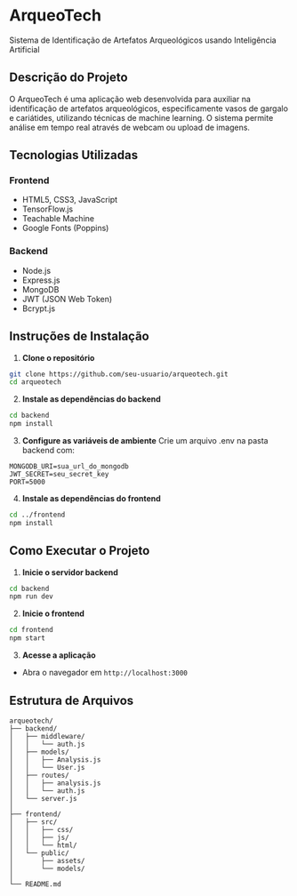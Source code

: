 # ArqueoTech

Sistema de Identificação de Artefatos Arqueológicos usando Inteligência Artificial

## Descrição do Projeto

O ArqueoTech é uma aplicação web desenvolvida para auxiliar na identificação de artefatos arqueológicos, especificamente vasos de gargalo e cariátides, utilizando técnicas de machine learning. O sistema permite análise em tempo real através de webcam ou upload de imagens.

## Tecnologias Utilizadas

### Frontend
- HTML5, CSS3, JavaScript
- TensorFlow.js
- Teachable Machine
- Google Fonts (Poppins)

### Backend
- Node.js
- Express.js
- MongoDB
- JWT (JSON Web Token)
- Bcrypt.js

## Instruções de Instalação

1. **Clone o repositório**
```bash
git clone https://github.com/seu-usuario/arqueotech.git
cd arqueotech
```

2. **Instale as dependências do backend**
```bash
cd backend
npm install
```

3. **Configure as variáveis de ambiente**
Crie um arquivo .env na pasta backend com:
```
MONGODB_URI=sua_url_do_mongodb
JWT_SECRET=seu_secret_key
PORT=5000
```

4. **Instale as dependências do frontend**
```bash
cd ../frontend
npm install
```

## Como Executar o Projeto

1. **Inicie o servidor backend**
```bash
cd backend
npm run dev
```

2. **Inicie o frontend**
```bash
cd frontend
npm start
```

3. **Acesse a aplicação**
- Abra o navegador em `http://localhost:3000`

## Estrutura de Arquivos

```
arqueotech/
├── backend/
│   ├── middleware/
│   │   └── auth.js
│   ├── models/
│   │   ├── Analysis.js
│   │   └── User.js
│   ├── routes/
│   │   ├── analysis.js
│   │   └── auth.js
│   └── server.js
│
├── frontend/
│   ├── src/
│   │   ├── css/
│   │   ├── js/
│   │   └── html/
│   └── public/
│       ├── assets/
│       └── models/
│
└── README.md
```
